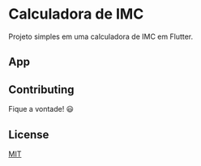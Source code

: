 # Calculadora de IMC

Projeto simples em uma calculadora de IMC em Flutter.

## App

## Contributing

Fique a vontade! :smiley:

## License

[MIT](/LICENSE)
